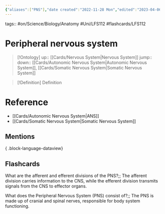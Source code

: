 ```yaml
---
{"aliases":["PNS"],"date created":"2022-11-28 Mon","edited":"2023-04-06 Thu","tags":["Uni/LFS112","flashcards/LFS112"],"dg-publish":true,"permalink":"/cards/peripheral-nervous-system/","dgPassFrontmatter":true}
---
```


tags:: #on/Science/Biology/Anatomy #Uni/LFS112 #flashcards/LFS112 

# Peripheral nervous system

> [!Ontology]
> up:: [[Cards/Nervous System\|Nervous System]]
> jump::
> down:: [[Cards/Autonomic Nervous System\|Autonomic Nervous System]], [[Cards/Somatic Nervous System\|Somatic Nervous System]]

> [!Definition] Definition
> 

# Reference
- [[Cards/Autonomic Nervous System\|ANS]]
- [[Cards/Somatic Nervous System\|Somatic Nervous System]]

## Mentions

{ .block-language-dataview}

## Flashcards

What are the afferent and efferent divisions of the PNS?;; The afferent division carries information to the CNS, while the efferent division transmits signals from the CNS to effector organs.
<!--SR:!2023-12-18,72,250-->

What does the Peripheral Nervous System (PNS) consist of?;; The PNS is made up of cranial and spinal nerves, responsible for body system functioning.
<!--SR:!2023-10-22,1,140-->